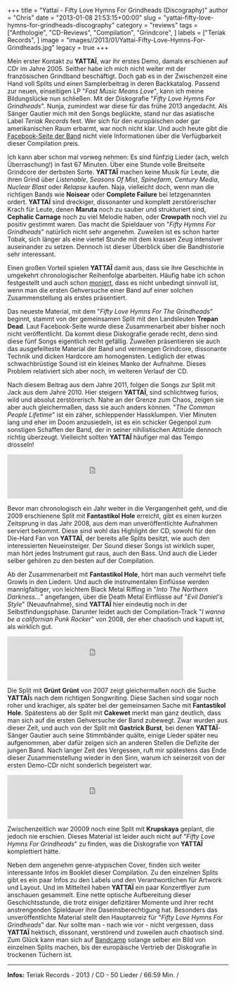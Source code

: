 +++
title = "Yattaï - Fifty Love Hymns For Grindheads (Discography)"
author = "Chris"
date = "2013-01-08 21:53:15+00:00"
slug = "yattai-fifty-love-hymns-for-grindheads-discography"
category = "reviews"
tags = ["Anthologie", "CD-Reviews", "Compilation", "Grindcore", ]
labels = ["Teriak Records", ]
image = "images//2013/01/Yattai-Fifty-Love-Hymns-For-Grindheads.jpg"
legacy = true
+++

Mein erster Kontakt zu **YATTAÏ**, war ihr erstes Demo, damals erschienen auf CDr im Jahre 2005. Seither habe ich mich nicht weiter mit der französischen Grindband beschäftigt. Doch gab es in der Zwischenzeit eine Hand voll Splits und einen Samplerbeitrag in deren Backkatalog. Passend zur neuen, einseitigen LP "_Fast Music Means Love_", kann ich meine Bildungslücke nun schließen. Mit der Diskografie "_Fifty Love Hymns For Grindheads_". Nunja, zumindest war diese für das frühe 2013 angedacht. Als Sänger Gautier mich mit den Songs beglückte, stand nur das asiatische Label _Teriak Records_ fest. Wer sich für den europäischen oder gar amerikanischen Raum erbarmt, war noch nicht klar. Und auch heute gibt die <a href="https://www.facebook.com/YattaiGrind">Facebook-Seite der Band</a> nicht viele Informationen über die Verfügbarkeit dieser Compilation preis.

Ich kann aber schon mal vorweg nehmen: Es sind fünfzig Lieder (ach, welch Überraschung!) in fast 67 Minuten. Über eine Stunde volle Breitseite Grindcore der derbsten Sorte. **YATTAÏ** machen keine Musik für Leute, die ihren Grind über _Listenable_, _Seasons Of Mist_, _Spinefarm_, _Century Media_, _Nuclear Blast_ oder _Relapse_ kaufen. Naja, vielleicht doch, wenn man die richtigen Bands wie **Noisear** oder **Complete Failure** bei letzgenannten ordert. **YATTAÏ** sind dreckiger, dissonanter und komplett zerstörerischer Krach für Leute, denen **Maruta** noch zu sauber und strukturiert sind, **Cephalic Carnage** noch zu viel Melodie haben, oder **Crowpath** noch viel zu positiv gestimmt waren. Das macht die Spieldauer von "_Fifty Hymns For Grindheads_" natürlich nicht sehr angenehm. Zuweilen ist es schon harter Tobak, sich länger als eine viertel Stunde mit dem krassen Zeug intensiver auseinander zu setzen. Dennoch ist dieser Überblick über die Bandhistorie sehr interessant.

Einen großen Vorteil spielen **YATTAÏ** damit aus, dass sie ihre Geschichte in umgekehrt chronologischer Reihenfolge abarbeiten. Häufig habe ich schon festgestellt und auch schon <a href="http://necroslaughter.de/2012/03/morstice-deathography-1992-1995/" title="Morstice – Deathography 1992-1995">moniert</a>, dass es nicht unbedingt sinnvoll ist, wenn man die ersten Gehversuche einer Band auf einer solchen Zusammenstellung als erstes präsentiert.

Das neueste Material, mit dem "_Fifty Love Hymns For The Grindheads_" beginnt, stammt von der gemeinsamen Split mit den Landsleuten **Trepan Dead**. Laut Facebook-Seite wurde diese Zusammenarbeit aber bisher noch nicht veröffentlicht. Da kommt diese Diskografie gerade recht, denn sind diese fünf Songs eigentlich recht gefällig. Zuweilen präsentieren sie auch das ausgefeilteste Material der Band und vermengen Grindcore, dissonante Technik und dicken Hardcore am homogensten. Lediglich der etwas schwachbrüstige Sound ist ein kleines Manko der Aufnahme. Dieses Problem relativiert sich aber noch, im weiteren Verlauf der CD.

Nach diesem Beitrag aus dem Jahre 2011, folgen die Songs zur Split mit Jack aus dem Jahre 2010. Hier steigern **YATTAÏ**, sind schlichtweg furios, wild und absolut zerstörerisch. Nahe an der Grenze zum Chaos, zeigen sie aber auch gleichermaßen, dass sie auch anders können. "_The Common People Lifetime_" ist ein zäher, schleppender Hassklumpen. Vier Minuten lang und eher im Doom anzusiedeln, ist es ein schicker Gegenpol zum sonstigen Schaffen der Band, der in seiner nihilistischen Attitüde dennoch richtig überzeugt. Vielleicht sollten **YATTAÏ** häufiger mal das Tempo drosseln!

<iframe allowtransparency="true" frameborder="0" height="100" src="http://bandcamp.com/EmbeddedPlayer/v=2/album=1287306851/size=venti/bgcol=222222/linkcol=FFFFFF/" style="position: relative; display: block; width: 400px; height: 100px;" width="400"><a href="http://yattai.bandcamp.com/album/split-cd-w-jack">split CD w/JACK by Yattai</a></iframe>

Bevor man chronologisch ein Jahr weiter in die Vergangenheit geht, und die 2009 erschienene Split mit **Fantastikol Hole** erreicht, gibt es einen kurzen Zeitsprung in das Jahr 2008, aus dem man unveröffentlichte Aufnahmen serviert bekommt. Diese sind wohl das Highlight der CD, sowohl für den Die-Hard Fan von **YATTAÏ**, der bereits alle Splits besitzt, wie auch den interessierten Neueinsteiger. Der Sound dieser Songs ist wirklich super, man hört jedes Instrument gut raus, auch den Bass. Und auch die Lieder selber gehören zu den besten auf der Compilation.

Ab der Zusammenarbeit mit **Fantastikol Hole**, hört man auch vermehrt tiefe Growls in den Liedern. Und auch die instrumentalen Einflüsse werden mannigfaltiger, von leichtem Black Metal Riffing in "_Into The Northern Darkness..._" angefangen, über die Death Metal Einflüsse auf "_Evil Daniel's Style_" (Neuaufnahme), sind **YATTAÏ** hier eindeutig noch in der Selbstfindungsphase. Darunter leidet auch der Compilation-Track "_I wanna be a californian Punk Rocker_" von 2008, der eher chaotisch und kaputt ist, als wirklich gut.

<iframe allowtransparency="true" frameborder="0" height="100" src="http://bandcamp.com/EmbeddedPlayer/v=2/album=2634512598/size=venti/bgcol=222222/linkcol=FFFFFF/" style="position: relative; display: block; width: 400px; height: 100px;" width="400"><a href="http://yattai.bandcamp.com/album/split-w-fantastikol-hole">split w/FANTASTIKOL HOLE by Yattai</a></iframe>

Die Split mit **Grünt Grünt** von 2007 zeigt gleichermaßen noch die Suche **YATTAÏ**s nach dem richtigen Songwriting. Diese Sachen sind sogar noch roher und krachiger, als später bei der gemeinsamen Sache mit **Fantastikol Hole**. Spätestens ab der Split mit **Cakewet** merkt man ganz deutlich, dass man sich auf die ersten Gehversuche der Band zubewegt. Zwar wurden aus dieser Zeit, und auch von der Split mit **Gastrick Burst**, bei denen **YATTAÏ**-Sänger Gautier auch seine Stimmbänder quälte, einige Lieder später neu aufgenommen, aber dafür zeigen sich an anderen Stellen die Defizite der jungen Band. Nach langer Zeit des Vergessen, ruft mir spätestens das Ende dieser Zusammenstellung wieder in den Sinn, warum ich seinerzeit von der ersten Demo-CDr nicht sonderlich begeistert war.

<iframe allowtransparency="true" frameborder="0" height="100" src="http://bandcamp.com/EmbeddedPlayer/v=2/album=4106031837/size=venti/bgcol=222222/linkcol=FFFFFF/" style="position: relative; display: block; width: 400px; height: 100px;" width="400"><a href="http://yattai.bandcamp.com/album/split-w-grunt-grunt">split w/GRUNT GRUNT by Yattai</a></iframe>

Zwischenzeitlich war 20009 noch eine Split mit **Krupskaya** geplant, die jedoch nie erschien. Dieses Material ist leider auch nicht auf "_Fifty Love Hymns For Grindheads_" zu finden, was die Diskografie von **YATTAÏ** komplettiert hätte.

Neben dem angenehm genre-atypischen Cover, finden sich weiter interessante Infos im Booklet dieser Compilation. Zu den einzelnen Splits gibt es ein paar Infos zu den Labels und den Verantwortlichen für Artwork und Layout. Und im Mittelteil haben **YATTAÏ** ein paar Konzertflyer zum anschauen gesammelt. Eine nette optische Aufbereitung dieser Geschichtsstunde, die trotz einiger defizitärer Momente und ihrer recht anstrengenden Spieldauer ihre Daseinsberechtigung hat. Besonders das unveröffentlichte Material stellt den Hauptanreiz für "_Fifty Love Hymns For Grindheads_" dar. Nur sollte man - nach wie vor - nicht vergessen, dass **YATTAÏ** hektisch, dissonant, verstörend und zuweilen auch chaotisch sind. Zum Glück kann man sich auf <a href="http://yattai.bandcamp.com/">Bandcamp</a> solange selber ein Bild von einzelnen Splits machen, bis der europäische Vertrieb der Diskografie in trockenen Tüchern ist.



---
**Infos:**
Teriak Records - 2013 / 
CD - 50 Lieder / 66:59 Min. / 
